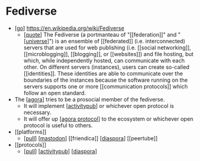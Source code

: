 # Fediverse

- [[go]] https://en.wikipedia.org/wiki/Fediverse
  - [[quote]] The Fediverse (a portmanteau of "[[federation]]" and "[[universe]]") is an ensemble of [[federated]] (i.e. interconnected) servers that are used for web publishing (i.e. [[social networking]], [[microblogging]], [[blogging]], or [[websites]]) and file hosting, but which, while independently hosted, can communicate with each other. On different servers (instances), users can create so-called [[identities]]. These identities are able to communicate over the boundaries of the instances because the software running on the servers supports one or more [[communication protocols]] which follow an open standard.
- The [[agora]] tries to be a prosocial member of the fediverse.
  - It will implement [[activitypub]] or whichever open protocol is necessary.
  - It will offer up [[agora protocol]] to the ecosystem or whichever open protocol is useful to others.
- [[platforms]]
  - [[pull]] [[mastodon]] [[friendica]] [[diaspora]] [[peertube]]
- [[protocols]]
  - [[pull]] [[activitypub]] [[diaspora]]

[//begin]: # "Autogenerated link references for markdown compatibility"
[go]: go "Go"
[quote]: quote "Quote"
[universe]: universe "Universe"
[agora]: agora "Agora"
[activitypub]: activitypub "ActivityPub"
[agora protocol]: agora-protocol "Agora Protocol"
[pull]: pull "Pull"
[mastodon]: mastodon "Mastodon"
[diaspora]: diaspora "Diaspora"
[//end]: # "Autogenerated link references"